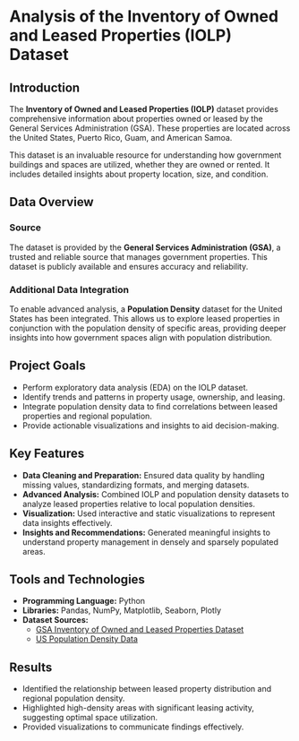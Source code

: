 # Analysis of the Inventory of Owned and Leased Properties (IOLP) Dataset

## Introduction
The **Inventory of Owned and Leased Properties (IOLP)** dataset provides comprehensive information about properties owned or leased by the General Services Administration (GSA). These properties are located across the United States, Puerto Rico, Guam, and American Samoa. 

This dataset is an invaluable resource for understanding how government buildings and spaces are utilized, whether they are owned or rented. It includes detailed insights about property location, size, and condition.

## Data Overview

### Source
The dataset is provided by the **General Services Administration (GSA)**, a trusted and reliable source that manages government properties. This dataset is publicly available and ensures accuracy and reliability.

### Additional Data Integration
To enable advanced analysis, a **Population Density** dataset for the United States has been integrated. This allows us to explore leased properties in conjunction with the population density of specific areas, providing deeper insights into how government spaces align with population distribution.

## Project Goals
- Perform exploratory data analysis (EDA) on the IOLP dataset.
- Identify trends and patterns in property usage, ownership, and leasing.
- Integrate population density data to find correlations between leased properties and regional population.
- Provide actionable visualizations and insights to aid decision-making.

## Key Features
- **Data Cleaning and Preparation:** Ensured data quality by handling missing values, standardizing formats, and merging datasets.
- **Advanced Analysis:** Combined IOLP and population density datasets to analyze leased properties relative to local population densities.
- **Visualization:** Used interactive and static visualizations to represent data insights effectively.
- **Insights and Recommendations:** Generated meaningful insights to understand property management in densely and sparsely populated areas.

## Tools and Technologies
- **Programming Language:** Python
- **Libraries:** Pandas, NumPy, Matplotlib, Seaborn, Plotly
- **Dataset Sources:**
  - [GSA Inventory of Owned and Leased Properties Dataset](https://catalog.data.gov/dataset/inventory-of-owned-and-leased-properties-iolp)
  - [US Population Density Data](https://www.census.gov/data.html)

## Results
- Identified the relationship between leased property distribution and regional population density.
- Highlighted high-density areas with significant leasing activity, suggesting optimal space utilization.
- Provided visualizations to communicate findings effectively.
